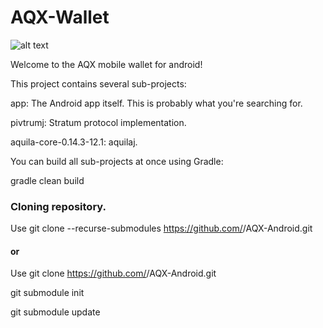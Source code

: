 # AQX-Wallet

![alt text](https://github.com/AquilaCoin/Aquila/blob/master/src/qt/res/images/aquila_logo_horizontal.png)

Welcome to the AQX mobile wallet for android!


This project contains several sub-projects:

app: The Android app itself. This is probably what you're searching for.

pivtrumj: Stratum protocol implementation.

aquila-core-0.14.3-12.1: aquilaj.

You can build all sub-projects at once using Gradle:

gradle clean build


### Cloning repository.

Use git clone --recurse-submodules https://github.com/<AQX or MotoAcidic>/AQX-Android.git
  
#### or

Use git clone https://github.com/<AQX or MotoAcidic>/AQX-Android.git
  
git submodule init

git submodule update
